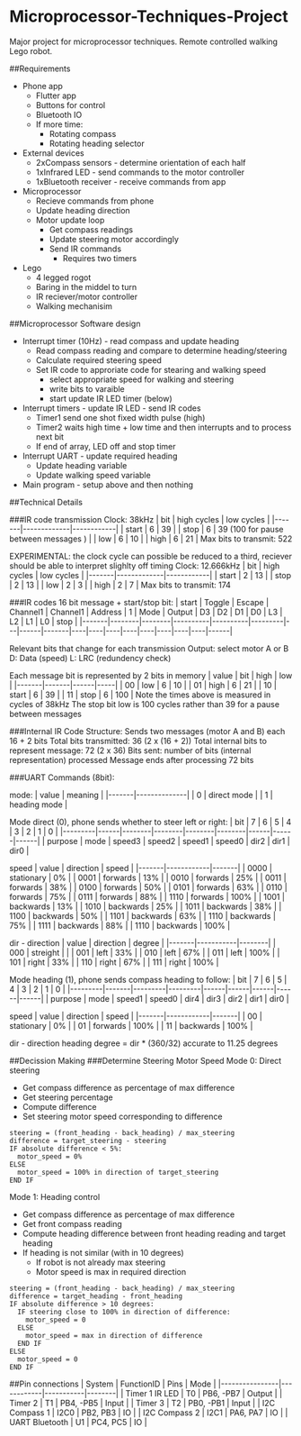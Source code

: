 # Microprocessor-Techniques-Project
Major project for microprocessor techniques. Remote controlled walking Lego robot.

##Requirements
- Phone app
  - Flutter app
  - Buttons for control
  - Bluetooth IO
  - If more time:
    - Rotating compass
    - Rotating heading selector
- External devices
  - 2xCompass sensors - determine orientation of each half
  - 1xInfrared LED - send commands to the motor controller
  - 1xBluetooth receiver - receive commands from app
- Microprocessor
  - Recieve commands from phone
  - Update heading direction
  - Motor update loop
    - Get compass readings
    - Update steering motor accordingly
    - Send IR commands
      - Requires two timers
- Lego
  - 4 legged rogot
  - Baring in the middel to turn
  - IR reciever/motor controller
  - Walking mechanisim

##Microprocessor Software design
- Interrupt timer (10Hz) - read compass and update heading
  - Read compass reading and compare to determine heading/steering
  - Calculate required steering speed
  - Set IR code to approriate code for stearing and walking speed
    - select appropriate speed for walking and steering
    - write bits to varaible
    - start update IR LED timer (below)
- Interrupt timers - update IR LED - send IR codes
  - Timer1 send one shot fixed width pulse (high)
  - Timer2 waits high time + low time and then interrupts and to process next bit
  - If end of array, LED off and stop timer
- Interrupt UART - update required heading
  - Update heading variable
  - Update walking speed variable
- Main program - setup above and then nothing

##Technical Details

###IR code transmission
Clock: 38kHz
| bit   | high cycles | low cycles |
|-------|-------------|------------|
| start | 6           | 39         |
| stop  | 6           | 39 (100 for pause between messages ) |
| low   | 6           | 10         |
| high  | 6           | 21         |
Max bits to transmit: 522

EXPERIMENTAL: the clock cycle can possible be reduced to a third, reciever should be able to interpret slighlty off timing
Clock: 12.666kHz
| bit   | high cycles | low cycles |
|-------|-------------|------------|
| start | 2           | 13         |
| stop  | 2           | 13         |
| low   | 2           | 3          |
| high  | 2           | 7          |
Max bits to transmit: 174

###IR codes
16 bit message + start/stop bit:
| start | Toggle | Escape | Channel1 | Channel1 | Address | 1 | Mode | Output | D3 | D2 | D1 | D0 | L3 | L2 | L1 | L0 | stop |
|-------|--------|--------|----------|----------|---------|---|------|-------|----|----|----|----|----|----|----|----|------|

Relevant bits that change for each transmission
Output: select motor A or B
D: Data (speed)
L: LRC (redundency check)

Each message bit is represented by 2 bits in memory
| value | bit   | high | low |
|-------|-------|------|-----|
| 00    | low   | 6    | 10  |
| 01    | high  | 6    | 21  |
| 10    | start | 6    | 39  |
| 11    | stop  | 6    | 100 |
Note the times above is measured in cycles of 38kHz
The stop bit low is 100 cycles rather than 39 for a pause between messages

###Internal IR Code Structure:
Sends two messages (motor A and B) each 16 + 2 bits
Total bits transmitted: 36 (2 x (16 + 2))
Total internal bits to represent message: 72 (2 x 36)
Bits sent: number of bits (internal representation) processed
Message ends after processing 72 bits

###UART Commands (8bit):

mode:
| value | meaning      |
|-------|--------------|
| 0     | direct mode  |
| 1     | heading mode |

Mode direct (0), phone sends whether to steer left or right:
| bit     | 7    | 6      | 5      | 4      | 3      | 2    | 1    | 0    |
|---------|------|--------|--------|--------|--------|------|------|------|
| purpose | mode | speed3 | speed2 | speed1 | speed0 | dir2 | dir1 | dir0 |

speed
| value | direction  | speed |
|-------|------------|-------|
| 0000  | stationary | 0%    |
| 0001  | forwards   | 13%   |
| 0010  | forwards   | 25%   |
| 0011  | forwards   | 38%   |
| 0100  | forwards   | 50%   |
| 0101  | forwards   | 63%   |
| 0110  | forwards   | 75%   |
| 0111  | forwards   | 88%   |
| 1110  | forwards   | 100%  |
| 1001  | backwards  | 13%   |
| 1010  | backwards  | 25%   |
| 1011  | backwards  | 38%   |
| 1100  | backwards  | 50%   |
| 1101  | backwards  | 63%   |
| 1110  | backwards  | 75%   |
| 1111  | backwards  | 88%   |
| 1110  | backwards  | 100%  |

dir - direction
| value | direction | degree |
|-------|-----------|--------|
| 000   | streight  |        |
| 001   | left      | 33%    |
| 010   | left      | 67%    |
| 011   | left      | 100%   |
| 101   | right     | 33%    |
| 110   | right     | 67%    |
| 111   | right     | 100%   |

Mode heading (1), phone sends compass heading to follow:
| bit     | 7     | 6       | 5       | 4    | 3    | 2    | 1    | 0    |
|---------|-------|---------|---------|------|------|------|------|------|
| purpose | mode  | speed1  | speed0  | dir4 | dir3 | dir2 | dir1 | dir0 |

speed
| value | direction  | speed |
|-------|------------|-------|
| 00    | stationary | 0%    |
| 01    | forwards   | 100%  |
| 11    | backwards  | 100%  |

dir - direction
heading degree = dir * (360/32)
accurate to 11.25 degrees

##Decission Making
###Determine Steering Motor Speed
Mode 0: Direct steering
- Get compass difference as percentage of max difference
- Get steering percentage
- Compute difference
- Set steering motor speed corresponding to difference

```
steering = (front_heading - back_heading) / max_steering
difference = target_steering - steering
IF absolute difference < 5%:
  motor_speed = 0%
ELSE
  motor_speed = 100% in direction of target_steering
END IF
```

Mode 1: Heading control
- Get compass difference as percentage of max difference
- Get front compass reading
- Compute heading difference between front heading reading and target heading
- If heading is not similar (with in 10 degrees)
  - If robot is not already max steering
  - Motor speed is max in required direction

```
steering = (front_heading - back_heading) / max_steering
difference = target_heading - front_heading
IF absolute difference > 10 degrees:
  IF steering close to 100% in direction of difference:
    motor_speed = 0
  ELSE
    motor_speed = max in direction of difference
  END IF
ELSE
  motor_speed = 0
END IF
```

##Pin connections
| System         | FunctionID | Pins      | Mode   |
|----------------|------------|-----------|--------|
| Timer 1 IR LED | T0         | PB6, -PB7 | Output |
| Timer 2        | T1         | PB4, -PB5 | Input  |
| Timer 3        | T2         | PB0, -PB1 | Input  |
| I2C Compass 1  | I2C0       | PB2, PB3  | IO     |
| I2C Compass 2  | I2C1       | PA6, PA7  | IO     |
| UART Bluetooth | U1         | PC4, PC5  | IO     |

